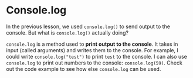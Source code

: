 # Console.log

In the previous lesson, we used `console.log()` to send output to the console.
But what is `console.log()` actually doing?

`console.log` is a method used to **print output to the console**. It takes in input (called arguments) and writes them to the console. For example, I could write `console.log("test")` to print `test` to the console. I can also use `console.log` to print out numbers to the console: `console.log(59)`. Check out the code example to see how else `console.log` can be used.
